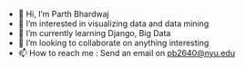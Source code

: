 - 👋 Hi, I’m Parth Bhardwaj
- 👀 I’m interested in visualizing data and data mining
- 🌱 I’m currently learning Django, Big Data
- 💞️ I’m looking to collaborate on anything interesting
- 📫 How to reach me : Send an email on pb2640@nyu.edu

<!---
pb2640/pb2640 is a ✨ special ✨ repository because its `README.md` (this file) appears on your GitHub profile.
You can click the Preview link to take a look at your changes.
--->

